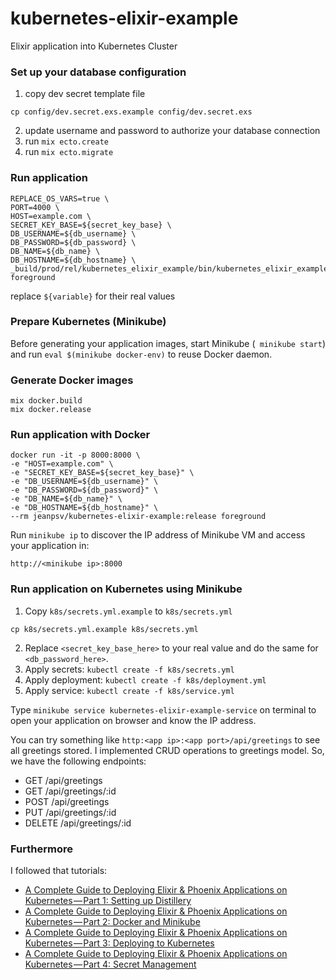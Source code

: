 # kubernetes-elixir-example
Elixir application into Kubernetes Cluster

### Set up your database configuration
1. copy dev secret template file
```
cp config/dev.secret.exs.example config/dev.secret.exs
```
2. update username and password to authorize your database connection
3. run ```mix ecto.create```
4. run ```mix ecto.migrate```


### Run application
```
REPLACE_OS_VARS=true \
PORT=4000 \
HOST=example.com \
SECRET_KEY_BASE=${secret_key_base} \
DB_USERNAME=${db_username} \
DB_PASSWORD=${db_password} \
DB_NAME=${db_name} \
DB_HOSTNAME=${db_hostname} \
_build/prod/rel/kubernetes_elixir_example/bin/kubernetes_elixir_example foreground
```
replace ```${variable}``` for their real values

### Prepare Kubernetes (Minikube)
Before generating your application images, start Minikube (``` minikube start```) and run ```eval $(minikube docker-env)``` to reuse Docker daemon.

### Generate Docker images
```
mix docker.build
mix docker.release
```

### Run application with Docker
```
docker run -it -p 8000:8000 \
-e "HOST=example.com" \
-e "SECRET_KEY_BASE=${secret_key_base}" \
-e "DB_USERNAME=${db_username}" \
-e "DB_PASSWORD=${db_password}" \
-e "DB_NAME=${db_name}" \
-e "DB_HOSTNAME=${db_hostname}" \
--rm jeanpsv/kubernetes-elixir-example:release foreground
```

Run ```minikube ip``` to discover the IP address of Minikube VM and access your application in:
```
http://<minikube ip>:8000
```

### Run application on Kubernetes using Minikube
1. Copy ```k8s/secrets.yml.example``` to ```k8s/secrets.yml```
```
cp k8s/secrets.yml.example k8s/secrets.yml
```
2. Replace ```<secret_key_base_here>``` to your real value and do the same for ```<db_password_here>```.
3. Apply secrets: ```kubectl create -f k8s/secrets.yml```
4. Apply deployment: ```kubectl create -f k8s/deployment.yml```
5. Apply service: ```kubectl create -f k8s/service.yml```

Type ```minikube service kubernetes-elixir-example-service``` on terminal to open your application on browser and know the IP address.

You can try something like ```http:<app ip>:<app port>/api/greetings``` to see all greetings stored. I implemented CRUD operations to greetings model. So, we have the following endpoints:

- GET /api/greetings
- GET /api/greetings/:id
- POST /api/greetings
- PUT /api/greetings/:id
- DELETE /api/greetings/:id

### Furthermore

I followed that tutorials:

- [A Complete Guide to Deploying Elixir & Phoenix Applications on Kubernetes — Part 1: Setting up Distillery](https://blog.polyscribe.io/a-complete-guide-to-deploying-elixir-phoenix-applications-on-kubernetes-part-1-setting-up-d88b35b64dcd)
- [A Complete Guide to Deploying Elixir & Phoenix Applications on Kubernetes — Part 2: Docker and Minikube](https://blog.polyscribe.io/a-complete-guide-to-deploying-elixir-phoenix-applications-on-kubernetes-part-2-docker-and-81e934c3fceb)
- [A Complete Guide to Deploying Elixir & Phoenix Applications on Kubernetes — Part 3: Deploying to Kubernetes](https://blog.polyscribe.io/a-complete-guide-to-deploying-elixir-phoenix-applications-on-kubernetes-part-3-deploying-to-bd5b1fcbef87)
- [A Complete Guide to Deploying Elixir & Phoenix Applications on Kubernetes — Part 4: Secret Management](https://blog.polyscribe.io/a-complete-guide-to-deploying-elixir-phoenix-applications-on-kubernetes-part-4-secret-f851d575bdd1)
